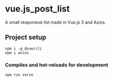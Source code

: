 # vue.js_post_list

A small responsive list made in Vue.js 3 and Axios.

## Project setup
```
npm i -g @vue/cli
npm i axios
```

### Compiles and hot-reloads for development
```
npm run serve
```